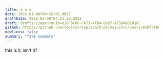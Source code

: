 ```yaml
---
title: ✼ ✼ ✼
date: 2022-01-08T04:52:01.007Z
draftDate: 2022-01-08T04:51:38.358Z
draft: drafts://open?uuid=810F5F8D-FA73-4FB4-86B7-A75B49B2816C
github: https://github.com/tepiton/tepiton/blob/main/src/posts/810f5f8d-fa73-4fb4-86b7-a75b49b2816c.md
newlines: false
summary: "fake summary"
---
```

this is it, isn't it?
